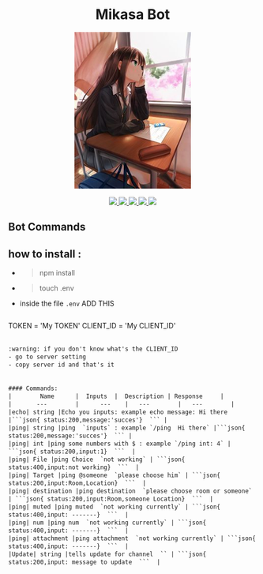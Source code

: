 <div align="center">
<h1> Mikasa Bot </h1>

<img src="./icons/mikasa.jpg" >

<a href="https://img.shields.io/github/languages/top/Ahmed-Hamdy101/Mikasa-discord"> <img src="https://img.shields.io/github/languages/top/Ahmed-Hamdy101/Mikasa-discord"> </a><a href="https://img.shields.io/github/repo-size/Ahmed-Hamdy101/Mikasa-discord"> <img src="https://img.shields.io/github/repo-size/Ahmed-Hamdy101/Mikasa-discord"> </a><a href="https://img.shields.io/github/stars/Ahmed-Hamdy101/Mikasa-discord?style=social"> <img src="https://img.shields.io/github/stars/Ahmed-Hamdy101/Mikasa-discord?style=social"> </a><a href="https://img.shields.io/github/watchers/Ahmed-Hamdy101/Mikasa-discord?style=social"> <img src="https://img.shields.io/github/watchers/Ahmed-Hamdy101/Mikasa-discord?style=social"> </a><a href="https://img.shields.io/twitter/url?style=social&url=https%3A%2F%2Ftwitter.com%2FTorn40535516"> <img src="https://img.shields.io/twitter/url?style=social&url=https%3A%2F%2Ftwitter.com%2FTorn40535516"> </a>
</div>

<h2>Bot Commands</h2>

## how to install :
 - >  npm install

 - > touch .env

 - inside the file `.env` ADD THIS
    ```JavaScript
TOKEN = 'My TOKEN'
CLIENT_ID = 'My CLIENT_ID'
  ```

 :warning: if you don't know what's the CLIENT_ID
  - go to server setting
  - copy server id and that's it


#### Commands:
|        Name      |  Inputs  |  Description | Response     |
|       ---        |      ---    |   ---        |   ---        |
|echo| string |Echo you inputs: example echo message: Hi there |```json{ status:200,message:'succes'}  ``` |
|ping| string |ping  `inputs` : example `/ping  Hi there` |```json{ status:200,message:'succes'}  ``` |
|ping| int |ping some numbers with $ : example `/ping int: 4` | ```json{ status:200,input:1}  ```  |
|ping| File |ping Choice  `not working` | ```json{ status:400,input:not working}  ```  |
|ping| Target |ping @someone  `please choose him` | ```json{ status:200,input:Room,Location}  ```  |
|ping| destination |ping destination  `please choose room or someone` | ```json{ status:200,input:Room,someone Location}  ```  |
|ping| muted |ping muted  `not working currently` | ```json{ status:400,input: -------}  ```  |
|ping| num |ping num  `not working currently` | ```json{ status:400,input: -------}  ```  |
|ping| attachment |ping attachment  `not working currently` | ```json{ status:400,input: -------}  ```  |
|Update| string |tells update for channel  `` | ```json{ status:200,input: message to update  ```  |
